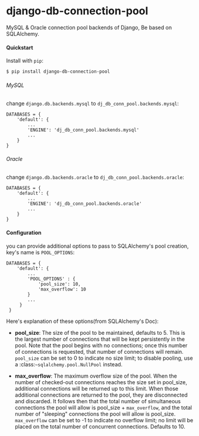 # django-db-connection-pool

MySQL & Oracle connection pool backends of Django, Be based on SQLAlchemy.


#### Quickstart
Install with `pip`:
```bash
$ pip install django-db-connection-pool
```

###### MySQL
change `django.db.backends.mysql` to `dj_db_conn_pool.backends.mysql`:
```
DATABASES = {
    'default': {
        ...
        'ENGINE': 'dj_db_conn_pool.backends.mysql'
        ...
    }
}
```

###### Oracle
change `django.db.backends.oracle` to `dj_db_conn_pool.backends.oracle`:
```
DATABASES = {
    'default': {
        ...
        'ENGINE': 'dj_db_conn_pool.backends.oracle'
        ...
    }
}
```


#### Configuration

you can provide additional options to pass to SQLAlchemy's pool creation, key's name is `POOL_OPTIONS`:
```
DATABASES = {
    'default': {
        ...
        'POOL_OPTIONS' : {
            'pool_size': 10,
            'max_overflow': 10
        }
        ...
     }
 }
```

Here's explanation of these options(from SQLAlchemy's Doc):

* **pool_size**: The size of the pool to be maintained,
          defaults to 5. This is the largest number of connections that
          will be kept persistently in the pool. Note that the pool
          begins with no connections; once this number of connections
          is requested, that number of connections will remain.
          `pool_size` can be set to 0 to indicate no size limit; to
          disable pooling, use a :class:`~sqlalchemy.pool.NullPool`
          instead.

* **max_overflow**: The maximum overflow size of the
          pool. When the number of checked-out connections reaches the
          size set in pool_size, additional connections will be
          returned up to this limit. When those additional connections
          are returned to the pool, they are disconnected and
          discarded. It follows then that the total number of
          simultaneous connections the pool will allow is pool_size +
          `max_overflow`, and the total number of "sleeping"
          connections the pool will allow is pool_size. `max_overflow`
          can be set to -1 to indicate no overflow limit; no limit
          will be placed on the total number of concurrent
          connections. Defaults to 10.
